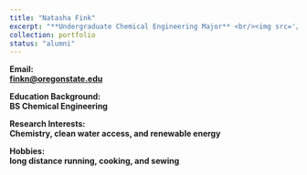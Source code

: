 ```yaml
---
title: "Natasha Fink"
excerpt: "**Undergraduate Chemical Engineering Major** <br/><img src='/images/NatashaFink.jpg' width='250' height='250'>"
collection: portfolio
status: "alumni"
---
```


**Email:** <br/>
**finkn@oregonstate.edu**

**Education Background:** <br/>
**BS Chemical Engineering** <br/>

**Research Interests:** <br/>
**Chemistry, clean water access, and renewable energy**

**Hobbies:** <br/>
**long distance running, cooking, and sewing**
